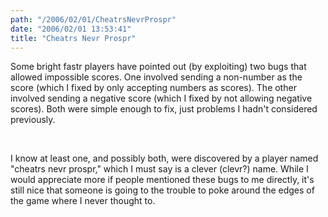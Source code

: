 ```yaml
---
path: "/2006/02/01/CheatrsNevrProspr" 
date: "2006/02/01 13:53:41" 
title: "Cheatrs Nevr Prospr" 
---
```

<p>Some bright fastr players have pointed out (by exploiting) two bugs that allowed impossible scores. One involved sending a non-number as the score (which I fixed by only accepting numbers as scores). The other involved sending a negative score (which I fixed by not allowing negative scores). Both were simple enough to fix, just problems I hadn't considered previously.</p><br><p>I know at least one, and possibly both, were discovered by a player named "cheatrs nevr prospr," which I must say is a clever (clevr?) name. While I would appreciate more if people mentioned these bugs to me directly, it's still nice that someone is going to the trouble to poke around the edges of the game where I never thought to.</p>
